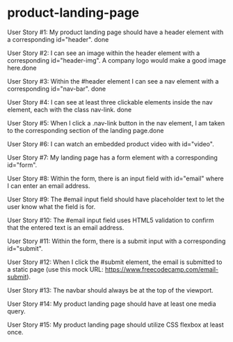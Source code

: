 # product-landing-page
User Story #1: My product landing page should have a header element with a corresponding id="header". done

User Story #2: I can see an image within the header element with a corresponding id="header-img". A company logo would make a good image here.done

User Story #3: Within the #header element I can see a nav element with a corresponding id="nav-bar". done

User Story #4: I can see at least three clickable elements inside the nav element, each with the class nav-link. done

User Story #5: When I click a .nav-link button in the nav element, I am taken to the corresponding section of the landing page.done


User Story #6: I can watch an embedded product video with id="video".

User Story #7: My landing page has a form element with a corresponding id="form".

User Story #8: Within the form, there is an input field with id="email" where I can enter an email address.

User Story #9: The #email input field should have placeholder text to let the user know what the field is for.

User Story #10: The #email input field uses HTML5 validation to confirm that the entered text is an email address.

User Story #11: Within the form, there is a submit input with a corresponding id="submit".

User Story #12: When I click the #submit element, the email is submitted to a static page (use this mock URL: https://www.freecodecamp.com/email-submit).

User Story #13: The navbar should always be at the top of the viewport.

User Story #14: My product landing page should have at least one media query.

User Story #15: My product landing page should utilize CSS flexbox at least once.
